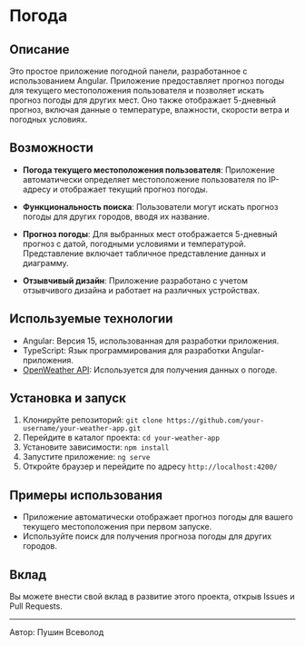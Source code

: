 # Погода

## Описание

Это простое приложение погодной панели, разработанное с использованием Angular. Приложение предоставляет прогноз погоды для текущего местоположения пользователя и позволяет искать прогноз погоды для других мест. Оно также отображает 5-дневный прогноз, включая данные о температуре, влажности, скорости ветра и погодных условиях.

## Возможности

- **Погода текущего местоположения пользователя**: Приложение автоматически определяет местоположение пользователя по IP-адресу и отображает текущий прогноз погоды.

- **Функциональность поиска**: Пользователи могут искать прогноз погоды для других городов, вводя их название.

- **Прогноз погоды**: Для выбранных мест отображается 5-дневный прогноз с датой, погодными условиями и температурой. Представление включает табличное представление данных и диаграмму.

- **Отзывчивый дизайн**: Приложение разработано с учетом отзывчивого дизайна и работает на различных устройствах.

## Используемые технологии

- Angular: Версия 15, использованная для разработки приложения.
- TypeScript: Язык программирования для разработки Angular-приложения.
- [OpenWeather API](https://openweathermap.org/api/one-call-3): Используется для получения данных о погоде.

## Установка и запуск

1. Клонируйте репозиторий: `git clone https://github.com/your-username/your-weather-app.git`
2. Перейдите в каталог проекта: `cd your-weather-app`
3. Установите зависимости: `npm install`
4. Запустите приложение: `ng serve`
5. Откройте браузер и перейдите по адресу `http://localhost:4200/`

## Примеры использования

- Приложение автоматически отображает прогноз погоды для вашего текущего местоположения при первом запуске.
- Используйте поиск для получения прогноза погоды для других городов.

## Вклад

Вы можете внести свой вклад в развитие этого проекта, открыв Issues и Pull Requests.

---

Автор: Пушин Всеволод
